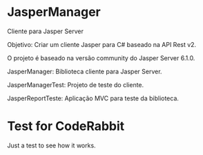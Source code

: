 # JasperManager
Cliente para Jasper Server

Objetivo: Criar um cliente Jasper para C# baseado na API Rest v2.

  O projeto é baseado na versão community do Jasper Server 6.1.0.

  JasperManager: Biblioteca cliente para Jasper Server.
  
  JasperManagerTest: Projeto de teste do cliente.
  
  JasperReportTeste: Aplicação MVC para teste da biblioteca.


# Test for CodeRabbit
Just a test to see how it works.    